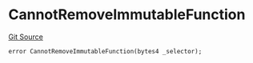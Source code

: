 # CannotRemoveImmutableFunction
[Git Source](https://github.com/thrackle-io/forte-rules-engine/blob/90e2ae1d7df03e5dac710c7ae0a8dd87e3b8b119/src/protocol/economic/ruleProcessor/RuleProcessorDiamondLib.sol)


```solidity
error CannotRemoveImmutableFunction(bytes4 _selector);
```

